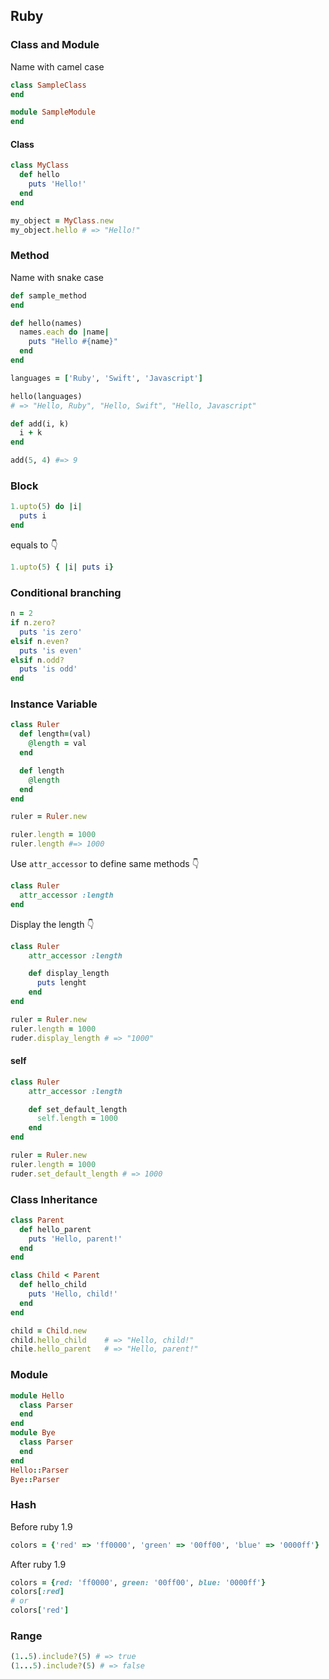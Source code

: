 ## Ruby
### Class and Module

Name with camel case

```ruby
class SampleClass
end

module SampleModule
end
```
#### Class
```ruby
class MyClass
  def hello
    puts 'Hello!'
  end
end

my_object = MyClass.new
my_object.hello # => "Hello!"
```

### Method

Name with snake case

```ruby
def sample_method
end
```

```ruby
def hello(names)
  names.each do |name|
    puts "Hello #{name}"
  end
end

languages = ['Ruby', 'Swift', 'Javascript']

hello(languages)
# => "Hello, Ruby", "Hello, Swift", "Hello, Javascript"
```

```ruby
def add(i, k)
  i + k
end

add(5, 4) #=> 9
```

### Block

```ruby
1.upto(5) do |i|
  puts i
end
```

equals to :point_down:

```ruby
1.upto(5) { |i| puts i}
```

### Conditional branching

```ruby
n = 2
if n.zero?
  puts 'is zero'
elsif n.even?
  puts 'is even'
elsif n.odd?
  puts 'is odd'
end
```
### Instance Variable

```ruby
class Ruler
  def length=(val)
    @length = val
  end

  def length
    @length
  end
end

ruler = Ruler.new

ruler.length = 1000
ruler.length #=> 1000
```

Use `attr_accessor` to define same methods :point_down:

```ruby
class Ruler
  attr_accessor :length
end
```

Display the length :point_down:

```ruby
class Ruler
    attr_accessor :length

    def display_length
      puts lenght
    end
end

ruler = Ruler.new
ruler.length = 1000
ruder.display_length # => "1000"
```

#### self

```ruby
class Ruler
    attr_accessor :length

    def set_default_length
      self.length = 1000
    end
end

ruler = Ruler.new
ruler.length = 1000
ruder.set_default_length # => 1000
```

### Class Inheritance

```ruby
class Parent
  def hello_parent
    puts 'Hello, parent!'
  end
end

class Child < Parent
  def hello_child
    puts 'Hello, child!'
  end
end

child = Child.new
child.hello_child    # => "Hello, child!"
chile.hello_parent   # => "Hello, parent!"
```

### Module

```ruby
module Hello
  class Parser
  end
end
module Bye
  class Parser
  end
end
Hello::Parser
Bye::Parser
```

### Hash
Before ruby 1.9
```ruby
colors = {'red' => 'ff0000', 'green' => '00ff00', 'blue' => '0000ff'}
```
After ruby 1.9
```ruby
colors = {red: 'ff0000', green: '00ff00', blue: '0000ff'}
colors[:red]
# or
colors['red']
```

### Range
```ruby
(1..5).include?(5) # => true
(1...5).include?(5) # => false
```
